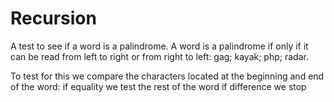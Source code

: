 # Recursion

A test to see if a word is a palindrome. A word is a palindrome if only if it can be read from left to right or from right to left: gag; kayak; php; radar.

To test for this we compare the characters located at the beginning and end of the word:
if equality we test the rest of the word
if difference we stop

